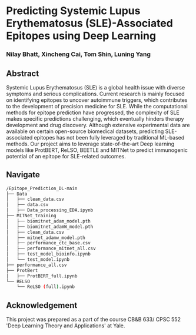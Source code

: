 # Predicting Systemic Lupus Erythematosus (SLE)-Associated Epitopes using Deep Learning

### Nilay Bhatt, Xincheng Cai, Tom Shin, Luning Yang

## Abstract

Systemic Lupus Erythematosus (SLE) is a global health issue with diverse symptoms and serious
complications. Current research is mainly focused on identifying epitopes to uncover autoimmune
triggers, which contributes to the development of precision medicine for SLE. While the computational
methods for epitope prediction have progressed, the complexity of SLE makes specific predictions
challenging, which eventually hinders therapy development and drug discovery.
Although extensive experimental data are available on certain open-source biomedical datasets, predicting
SLE-associated epitopes has not been fully leveraged by traditional ML-based methods. Our project aims to leverage state-of-the-art Deep learning models like ProtBERT, ReLSO, BEETLE and MITNet to predict immunogenic potential of an epitope for SLE-related outcomes.

## Navigate

```bash
/Epitope_Prediction_DL-main
├── Data
│   ├── clean_data.csv
│   ├── data.csv
│   ├── Data_processing_EDA.ipynb
├── MITNet_training
│   ├── biomitnet_adam_model.pth
│   ├── biomitnet_adamW_model.pth
│   ├── clean_data.csv
│   ├── mitnet_adamw_model.pth
│   ├── performance_ctc_base.csv
│   ├── performance_mitnet_all.csv
│   ├── test_model_bioinfo.ipynb
│   └── test_model.ipynb
├── performance_all.csv
├── ProtBert
│   ├── ProtBERT_full.ipynb
└── RELSO
    └── ReLSO (full).ipynb
```

## Acknowledgement

This project was prepared as a part of the course CB&B 633/ CPSC 552 'Deep Learning Theory and Applications' at Yale.
